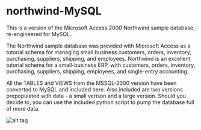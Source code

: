 # northwind-MySQL

This is a version of the Microsoft Access 2000 Northwind sample database, re-engineered for MySQL.

The Northwind sample database was provided with Microsoft Access as a tutorial schema for managing small business customers, orders, inventory, purchasing, suppliers, shipping, and employees. Northwind is an excellent tutorial schema for a small-business ERP, with customers, orders, inventory, purchasing, suppliers, shipping, employees, and single-entry accounting.

All the TABLES and VIEWS from the MSSQL-2000 version have been converted to MySQL and included here. Also included are two versions prepopulated with data - a small verison and a large version. Should you decide to, you can use the included python script to pump the database full of more data.

![alt tag](https://raw.githubusercontent.com/jpwhite3/northwind-SQLite3/master/Northwind_ERD.png)
